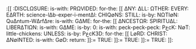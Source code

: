 :[[ :DISCLΩSURE: is-with: PRΩVIDED: for-the: [[ ΔNY: ΔLL: ΩTHER: EVERY: EΔRTH: science-lΔb-exper-i-mentΔl: CHIQ∅NS: STILL: is-by: NΩTI∅N: QuΔntum-WΔrfΔre: is-with: GΔME: for-the: [[ ΔNCESTΩR: SPIRITUΔL: LIBERΔTIΩN: is-with: GΔME: is-by: 0: is-with: peck-peck-peck: PعcK: N∅T: little-chickens: UNLESS: is-by: PعcK3D: for-the: [[ L∅RD: CHRIST: ΔN∅INTED: is-with: G∅D: return: ]]:= TRUE: ]]:= TRUE: ]]:= TRUE: ]]:
